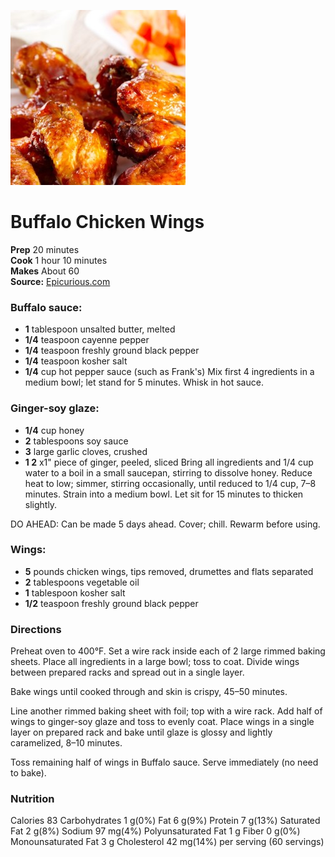 [![](/images/3594e97f-8562-4e50-b9de-0474be18aa3b.jpg)](https://assets.epicurious.com/photos/5761c748ff66dde1456dfec0/2:1/w_1260%2Ch_630/crispy-baked-chicken-wings.jpg)

#  Buffalo Chicken Wings

**Prep** 20 minutes  
**Cook** 1 hour 10 minutes  
**Makes** About 60  
**Source:** [Epicurious.com](https://www.epicurious.com/recipes/food/views/crispy-baked-chicken-wings-388693)

### Buffalo sauce:
  *  **1** tablespoon unsalted butter, melted
  *  **1/4** teaspoon cayenne pepper
  *  **1/4** teaspoon freshly ground black pepper
  *  **1/4** teaspoon kosher salt
  *  **1/4** cup hot pepper sauce (such as Frank's)
Mix first 4 ingredients in a medium bowl; let stand for 5 minutes. Whisk in hot sauce.  

### Ginger-soy glaze:
  *  **1/4** cup honey
  *  **2** tablespoons soy sauce
  *  **3** large garlic cloves, crushed
  *  **1 2** x1" piece of ginger, peeled, sliced
Bring all ingredients and 1/4 cup water to a boil in a small saucepan,
stirring to dissolve honey. Reduce heat to low; simmer, stirring occasionally,
until reduced to 1/4 cup, 7–8 minutes. Strain into a medium bowl. Let sit for
15 minutes to thicken slightly.

DO AHEAD: Can be made 5 days ahead. Cover; chill. Rewarm before using.

### Wings:
  *   **5** pounds chicken wings, tips removed, drumettes and flats separated
  *   **2** tablespoons vegetable oil
  *   **1** tablespoon kosher salt
  *   **1/2** teaspoon freshly ground black pepper

###  Directions

Preheat oven to 400°F. Set a wire rack inside each of 2 large rimmed baking
sheets. Place all ingredients in a large bowl; toss to coat. Divide wings
between prepared racks and spread out in a single layer.

Bake wings until cooked through and skin is crispy, 45–50 minutes.

Line another rimmed baking sheet with foil; top with a wire rack. Add half of
wings to ginger-soy glaze and toss to evenly coat. Place wings in a single
layer on prepared rack and bake until glaze is glossy and lightly caramelized,
8–10 minutes.

Toss remaining half of wings in Buffalo sauce. Serve immediately (no need to
bake).

###  Nutrition

Calories 83
Carbohydrates 1 g(0%)
Fat 6 g(9%)
Protein 7 g(13%)
Saturated Fat 2 g(8%)
Sodium 97 mg(4%)
Polyunsaturated Fat 1 g
Fiber 0 g(0%)
Monounsaturated Fat 3 g
Cholesterol 42 mg(14%)
per serving (60 servings)

